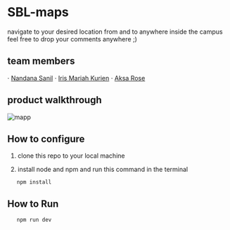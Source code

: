 # SBL-maps
navigate to your desired location from and to anywhere inside the campus <br>
feel free to drop your comments anywhere ;)
## team members
⋅ [Nandana Sanil](https://github.com/Scar2345)
⋅ [Iris Mariah Kurien](https://github.com/irisxvii)
⋅ [Aksa Rose](https://github.com/AksaRose)
## product walkthrough

![mapp](https://github.com/user-attachments/assets/c13234db-f18b-450c-bed6-c1567f795291)

## How to configure
1. clone this repo to your local machine

2. install node and npm and run this command in the terminal
``` 
   npm install
   ``` 
## How to Run
``` 
   npm run dev
   ```
